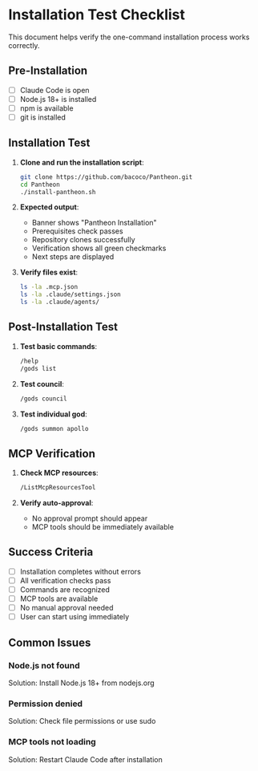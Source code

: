 # Installation Test Checklist

This document helps verify the one-command installation process works correctly.

## Pre-Installation

- [ ] Claude Code is open
- [ ] Node.js 18+ is installed
- [ ] npm is available
- [ ] git is installed

## Installation Test

1. **Clone and run the installation script**:
   ```bash
   git clone https://github.com/bacoco/Pantheon.git
   cd Pantheon
   ./install-pantheon.sh
   ```

2. **Expected output**:
   - Banner shows "Pantheon Installation"
   - Prerequisites check passes
   - Repository clones successfully
   - Verification shows all green checkmarks
   - Next steps are displayed

3. **Verify files exist**:
   ```bash
   ls -la .mcp.json
   ls -la .claude/settings.json
   ls -la .claude/agents/
   ```

## Post-Installation Test

1. **Test basic commands**:
   ```bash
   /help
   /gods list
   ```

2. **Test council**:
   ```bash
   /gods council
   ```

3. **Test individual god**:
   ```bash
   /gods summon apollo
   ```

## MCP Verification

1. **Check MCP resources**:
   ```bash
   /ListMcpResourcesTool
   ```

2. **Verify auto-approval**:
   - No approval prompt should appear
   - MCP tools should be immediately available

## Success Criteria

- [ ] Installation completes without errors
- [ ] All verification checks pass
- [ ] Commands are recognized
- [ ] MCP tools are available
- [ ] No manual approval needed
- [ ] User can start using immediately

## Common Issues

### Node.js not found
Solution: Install Node.js 18+ from nodejs.org

### Permission denied
Solution: Check file permissions or use sudo

### MCP tools not loading
Solution: Restart Claude Code after installation